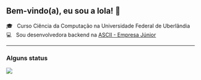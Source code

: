 ## Bem-vindo(a), eu sou a lola! 👋

:mortar_board: &nbsp; Curso Ciência da Computação na Universidade Federal de Uberlândia<br/>
:computer: &nbsp; Sou desenvolvedora backend na <a href="https://asciiej.com.br">ASCII - Empresa Júnior</a><br/>

---
### Alguns status

<a href="https://github.com/lorenaelias">
  <img src="https://github-readme-stats.vercel.app/api/top-langs/?username=lorenaelias&layout=compact" />
</a>
